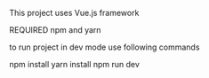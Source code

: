 This project uses Vue.js framework

REQUIRED npm and yarn

to run project in dev mode use following commands


npm install
yarn install
npm run dev
